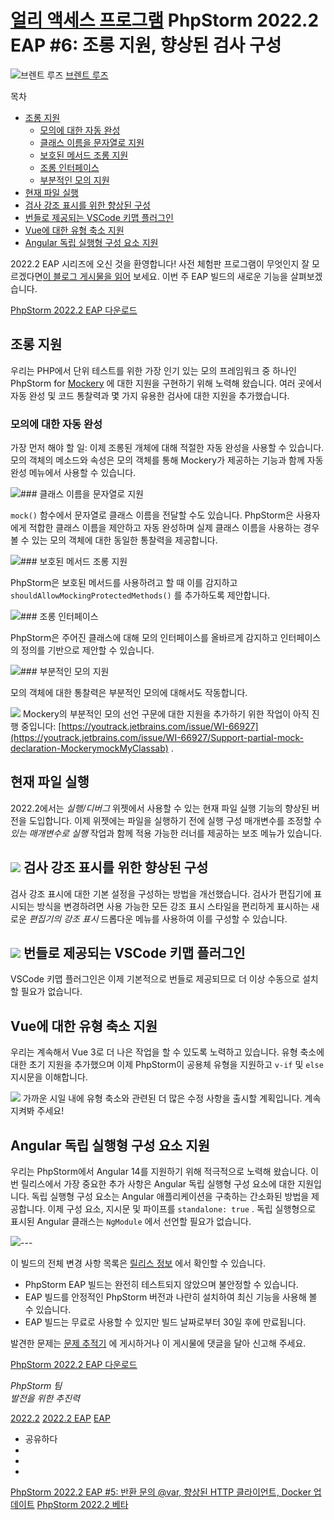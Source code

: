 [얼리 액세스 프로그램](/phpstorm/category/eap/) PhpStorm 2022.2 EAP #6: 조롱 지원, 향상된 검사 구성 
==========================================

![브렌트 루즈](https://secure.gravatar.com/avatar/cef66d348f7def8f4634963a7e7a05e4?s=200&r=g) [브렌트 루즈](https://blog.jetbrains.com/author/brent-roose-jetbrains-com) 



 목차

  

- [조롱 지원](#Mockery_support "조롱 지원")
    - [모의에 대한 자동 완성](#Autocompletion_for_mocks "모의에 대한 자동 완성")
    - [클래스 이름을 문자열로 지원](#Support_for_class_names_as_strings "클래스 이름을 문자열로 지원")
    - [보호된 메서드 조롱 지원](#Support_for_mocking_protected_methods "보호된 메서드 조롱 지원")
    - [조롱 인터페이스](#Mocking_interfaces "조롱 인터페이스")
    - [부분적인 모의 지원](#Partial_mock_support "부분 모의 지원")
- [현재 파일 실행](#Run_Current_File "현재 파일 실행")
- [검사 강조 표시를 위한 향상된 구성](#Enhanced_configuration_for_highlighting_inspections "검사 강조 표시를 위한 향상된 구성")
- [번들로 제공되는 VSCode 키맵 플러그인](#Bundled_VSCode_keymap_plugin "번들로 제공되는 VSCode 키맵 플러그인")
- [Vue에 대한 유형 축소 지원](#Type_narrowing_support_for_Vue "Vue에 대한 유형 축소 지원")
- [Angular 독립 실행형 구성 요소 지원](#Support_for_Angular_standalone_components "Angular 독립 실행형 구성 요소 지원")



 2022.2 EAP 시리즈에 오신 것을 환영합니다! 사전 체험판 프로그램이 무엇인지 잘 모르겠다면[이 블로그 게시물을 읽어](https://blog.jetbrains.com/phpstorm/2022/05/phpstorm-2022-2-early-access-program-is-open/) 보세요. 이번 주 EAP 빌드의 새로운 기능을 살펴보겠습니다.

 [PhpStorm 2022.2 EAP 다운로드](https://www.jetbrains.com/phpstorm/nextversion)

 조롱 지원
------

 우리는 PHP에서 단위 테스트를 위한 가장 인기 있는 모의 프레임워크 중 하나인 PhpStorm for [Mockery](http://docs.mockery.io/en/latest/) 에 대한 지원을 구현하기 위해 노력해 왔습니다. 여러 곳에서 자동 완성 및 코드 통찰력과 몇 가지 유용한 검사에 대한 지원을 추가했습니다.

### 모의에 대한 자동 완성

 가장 먼저 해야 할 일: 이제 조롱된 개체에 대해 적절한 자동 완성을 사용할 수 있습니다. 모의 객체의 메소드와 속성은 모의 객체를 통해 Mockery가 제공하는 기능과 함께 자동 완성 메뉴에서 사용할 수 있습니다.

![](https://resources.jetbrains.com/storage/products/blog/wp-content/uploads/phpstorm/2022.2-eap-6-mock-1.gif)###  클래스 이름을 문자열로 지원

 `mock()` 함수에서 문자열로 클래스 이름을 전달할 수도 있습니다. PhpStorm은 사용자에게 적합한 클래스 이름을 제안하고 자동 완성하며 실제 클래스 이름을 사용하는 경우 볼 수 있는 모의 객체에 대한 동일한 통찰력을 제공합니다.

![](https://resources.jetbrains.com/storage/products/blog/wp-content/uploads/phpstorm/2022.2-eap-6-mock-2.gif)###  보호된 메서드 조롱 지원

 PhpStorm은 보호된 메서드를 사용하려고 할 때 이를 감지하고 `shouldAllowMockingProtectedMethods()` 를 추가하도록 제안합니다.

![](https://resources.jetbrains.com/storage/products/blog/wp-content/uploads/phpstorm/2022.2-eap-6-mock-3.gif)###  조롱 인터페이스

 PhpStorm은 주어진 클래스에 대해 모의 인터페이스를 올바르게 감지하고 인터페이스의 정의를 기반으로 제안할 수 있습니다.

![](https://resources.jetbrains.com/storage/products/blog/wp-content/uploads/phpstorm/2022.2-eap-6-mock-4.gif)###  부분적인 모의 지원

 모의 객체에 대한 통찰력은 부분적인 모의에 대해서도 작동합니다.

![](https://resources.jetbrains.com/storage/products/blog/wp-content/uploads/phpstorm/2022.2-eap-6-mock-5.gif) Mockery의 부분적인 모의 선언 구문에 대한 지원을 추가하기 위한 작업이 아직 진행 중입니다: [https://youtrack.jetbrains.com/issue/WI-66927](https://youtrack.jetbrains.com/issue/WI-66927/Support-partial-mock-declaration-MockerymockMyClassab) .

 현재 파일 실행
---------

 2022.2에서는 *실행/디버그* 위젯에서 사용할 수 있는 현재 파일 실행 기능의 향상된 버전을 도입합니다. 이제 위젯에는 파일을 실행하기 전에 실행 구성 매개변수를 조정할 수 *있는 매개변수로 실행* 작업과 함께 적용 가능한 러너를 제공하는 보조 메뉴가 있습니다.

![](https://blog.jetbrains.com/wp-content/uploads/2022/07/2022.2-eap-6-run-config.png) 검사 강조 표시를 위한 향상된 구성
--------------------

 검사 강조 표시에 대한 기본 설정을 구성하는 방법을 개선했습니다. 검사가 편집기에 표시되는 방식을 변경하려면 사용 가능한 모든 강조 표시 스타일을 편리하게 표시하는 새로운 *편집기의 강조 표시* 드롭다운 메뉴를 사용하여 이를 구성할 수 있습니다.

![](https://resources.jetbrains.com/storage/products/blog/wp-content/uploads/phpstorm/2022.2-eap-6-inspection-config.gif) 번들로 제공되는 VSCode 키맵 플러그인
------------------------

 VSCode 키맵 플러그인은 이제 기본적으로 번들로 제공되므로 더 이상 수동으로 설치할 필요가 없습니다.

 Vue에 대한 유형 축소 지원
-----------------

 우리는 계속해서 Vue 3로 더 나은 작업을 할 수 있도록 노력하고 있습니다. 유형 축소에 대한 초기 지원을 추가했으며 이제 PhpStorm이 공용체 유형을 지원하고 `v-if` 및 `else` 지시문을 이해합니다.

![](https://blog.jetbrains.com/wp-content/uploads/2022/07/2022.2-eap-6-vue-type-narrow.png) 가까운 시일 내에 유형 축소와 관련된 더 많은 수정 사항을 출시할 계획입니다. 계속 지켜봐 주세요!

 Angular 독립 실행형 구성 요소 지원
------------------------

 우리는 PhpStorm에서 Angular 14를 지원하기 위해 적극적으로 노력해 왔습니다. 이번 릴리스에서 가장 중요한 추가 사항은 Angular 독립 실행형 구성 요소에 대한 지원입니다. 독립 실행형 구성 요소는 Angular 애플리케이션을 구축하는 간소화된 방법을 제공합니다. 이제 구성 요소, 지시문 및 파이프를 `standalone: true` . 독립 실행형으로 표시된 Angular 클래스는 `NgModule` 에서 선언할 필요가 없습니다.

![](https://blog.jetbrains.com/wp-content/uploads/2022/07/2022.2-eap-6-angular-components.png)---

 이 빌드의 전체 변경 사항 목록은 [릴리스 정보](https://youtrack.jetbrains.com/articles/WI-A-231735996) 에서 확인할 수 있습니다.

- PhpStorm EAP 빌드는 완전히 테스트되지 않았으며 불안정할 수 있습니다.
- EAP 빌드를 안정적인 PhpStorm 버전과 나란히 설치하여 최신 기능을 사용해 볼 수 있습니다.
- EAP 빌드는 무료로 사용할 수 있지만 빌드 날짜로부터 30일 후에 만료됩니다.

 발견한 문제는 [문제 추적기](https://youtrack.jetbrains.com/issues/WI) 에 게시하거나 이 게시물에 댓글을 달아 신고해 주세요.

 [PhpStorm 2022.2 EAP 다운로드](https://www.jetbrains.com/phpstorm/nextversion)

 *PhpStorm 팀*  
 *발전을 위한 추진력*

 [2022.2](/phpstorm/tag/2022-2/) [2022.2 EAP](/phpstorm/tag/2022-2-eap/) [EAP](/phpstorm/tag/eap/)

- 공유하다
- [](https://www.facebook.com/sharer.php?u=https%3A%2F%2Fblog.jetbrains.com%2Fphpstorm%2F2022%2F07%2Fphpstorm-2022-2-eap-6%2F)
- [](https://twitter.com/intent/tweet?source=https%3A%2F%2Fblog.jetbrains.com%2Fphpstorm%2F2022%2F07%2Fphpstorm-2022-2-eap-6%2F&text=https%3A%2F%2Fblog.jetbrains.com%2Fphpstorm%2F2022%2F07%2Fphpstorm-2022-2-eap-6%2F&via=phpstorm)
- [](http://www.linkedin.com/shareArticle?mini=true&url=https%3A%2F%2Fblog.jetbrains.com%2Fphpstorm%2F2022%2F07%2Fphpstorm-2022-2-eap-6%2F)



 [PhpStorm 2022.2 EAP #5: 반환 문의 @var, 향상된 HTTP 클라이언트, Docker 업데이트](https://blog.jetbrains.com/phpstorm/2022/06/phpstorm-2022-2-eap-5/) [PhpStorm 2022.2 베타](https://blog.jetbrains.com/phpstorm/2022/07/phpstorm-2022-2-beta/)